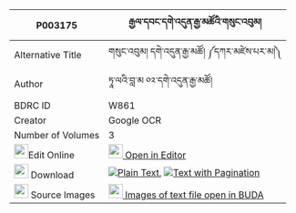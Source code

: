 |P003175|རྒྱལ་དབང་དགེ་འདུན་རྒྱ་མཚོའི་གསུང་འབུམ། 
| --- | --- 
|Alternative Title |གསུང་འབུམ། དགེ་འདུན་རྒྱ་མཚོ། ༼དཀར་མཛེས་པར་མ།༽
|Author| ཏཱ་ལའི་བླ་མ ༠༢་དགེ་འདུན་རྒྱ་མཚོ།
|BDRC ID | W861
|Creator | Google OCR
|Number of Volumes| 3
|<img width="25" src="https://img.icons8.com/color/25/000000/edit-property.png">Edit Online| [<img width="25" src="https://avatars.githubusercontent.com/u/45091458?s=200&v=4"> Open in Editor](http://editor.openpecha.org/P003175)
|<img width="25" src="https://img.icons8.com/fluent/48/000000/download-2.png"/>  Download | [![](https://img.icons8.com/color/20/000000/txt.png)Plain Text](https://github.com/Openpecha/P003175/releases/download/v1/gyalwang_gendun_gyatso_i_sungb_plain_P003175.zip), [![](https://img.icons8.com/color/20/000000/txt.png)Text with Pagination](https://github.com/Openpecha/P003175/releases/download/v1/gyalwang_gendun_gyatso_i_sungb_pages_P003175.zip)
|<img width="25" src="https://img.icons8.com/plasticine/100/000000/pictures-folder.png"/>  Source Images | [<img width="25" src="https://library.bdrc.io/icons/BUDA-small.svg"> Images of text file open in BUDA](https://library.bdrc.io/show/bdr:W861)